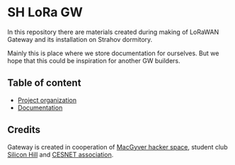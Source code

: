# SH LoRa GW

In this repository there are materials created during making of LoRaWAN Gateway and its installation on Strahov dormitory. 

Mainly this is place where we store documentation for ourselves. But we hope that this could be inspiration for another GW builders.

## Table of content

* [Project organization](https://github.com/bastlirna/sh-lora-gw/projects/1)
* [Documentation](https://github.com/bastlirna/sh-lora-gw/wiki)

## Credits

Gateway is created in cooperation of [MacGyver hacker space](http://macgyver.sh.cvut.cz/), student club [Silicon Hill](http://www.siliconhill.cz/) and [CESNET association](https://www.cesnet.cz/?lang=en). 